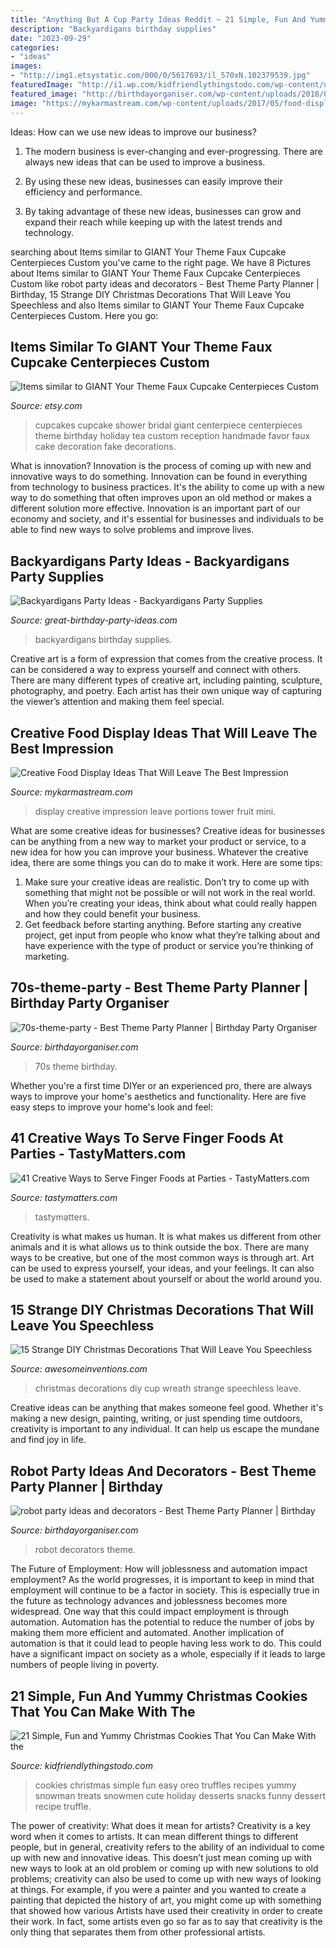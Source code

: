 ```yaml
---
title: "Anything But A Cup Party Ideas Reddit ~ 21 Simple, Fun And Yummy Christmas Cookies That You Can Make With The"
description: "Backyardigans birthday supplies"
date: "2023-09-29"
categories:
- "ideas"
images:
- "http://img1.etsystatic.com/000/0/5617693/il_570xN.102379539.jpg"
featuredImage: "http://i1.wp.com/kidfriendlythingstodo.com/wp-content/uploads/2016/11/cookies-1.jpg"
featured_image: "http://birthdayorganiser.com/wp-content/uploads/2018/09/robot-party-ideas.jpg"
image: "https://mykarmastream.com/wp-content/uploads/2017/05/food-display-ideas-10.jpg"
---
```



Ideas: How can we use new ideas to improve our business?
1. The modern business is ever-changing and ever-progressing. There are always new ideas that can be used to improve a business.
2. By using these new ideas, businesses can easily improve their efficiency and performance.

3. By taking advantage of these new ideas, businesses can grow and expand their reach while keeping up with the latest trends and technology.

	

		
searching about Items similar to GIANT Your Theme Faux Cupcake Centerpieces Custom you've came to the right page. We have 8 Pictures about Items similar to GIANT Your Theme Faux Cupcake Centerpieces Custom like robot party ideas and decorators - Best Theme Party Planner | Birthday, 15 Strange DIY Christmas Decorations That Will Leave You Speechless and also Items similar to GIANT Your Theme Faux Cupcake Centerpieces Custom. Here you go:
		
    
## Items Similar To GIANT Your Theme Faux Cupcake Centerpieces Custom

<img loading=lazy src="http://img1.etsystatic.com/000/0/5617693/il_570xN.102379539.jpg" onerror="this.onerror=null;this.src='https://tse2.mm.bing.net/th?id=OIP.rEyjYXiMBRNM7bY_Xw7RvQAAAA&amp;pid=15.1';" alt="Items similar to GIANT Your Theme Faux Cupcake Centerpieces Custom">

_Source: etsy.com_

>cupcakes cupcake shower bridal giant centerpiece centerpieces theme birthday holiday tea custom reception handmade favor faux cake decoration fake decorations. 

	

What is innovation?
Innovation is the process of coming up with new and innovative ways to do something. Innovation can be found in everything from technology to business practices. It's the ability to come up with a new way to do something that often improves upon an old method or makes a different solution more effective. Innovation is an important part of our economy and society, and it's essential for businesses and individuals to be able to find new ways to solve problems and improve lives.

    
## Backyardigans Party Ideas - Backyardigans Party Supplies

<img loading=lazy src="https://www.great-birthday-party-ideas.com/images/backyardigans-party.jpg" onerror="this.onerror=null;this.src='https://tse2.mm.bing.net/th?id=OIP.-DuYDpVhtnH66xGSkvL7bQHaHa&amp;pid=15.1';" alt="Backyardigans Party Ideas - Backyardigans Party Supplies">

_Source: great-birthday-party-ideas.com_

>backyardigans birthday supplies. 

	

Creative art is a form of expression that comes from the creative process. It can be considered a way to express yourself and connect with others. There are many different types of creative art, including painting, sculpture, photography, and poetry. Each artist has their own unique way of capturing the viewer’s attention and making them feel special.

    
## Creative Food Display Ideas That Will Leave The Best Impression

<img loading=lazy src="https://mykarmastream.com/wp-content/uploads/2017/05/food-display-ideas-10.jpg" onerror="this.onerror=null;this.src='https://tse1.mm.bing.net/th?id=OIP.-Xty1GuYSW2RJzsntdxx7QHaKA&amp;pid=15.1';" alt="Creative Food Display Ideas That Will Leave The Best Impression">

_Source: mykarmastream.com_

>display creative impression leave portions tower fruit mini. 

	

What are some creative ideas for businesses?
Creative ideas for businesses can be anything from a new way to market your product or service, to a new idea for how you can improve your business. Whatever the creative idea, there are some things you can do to make it work. Here are some tips: 
1. Make sure your creative ideas are realistic. Don’t try to come up with something that might not be possible or will not work in the real world. When you’re creating your ideas, think about what could really happen and how they could benefit your business. 
2. Get feedback before starting anything. Before starting any creative project, get input from people who know what they’re talking about and have experience with the type of product or service you’re thinking of marketing.

    
## 70s-theme-party - Best Theme Party Planner | Birthday Party Organiser

<img loading=lazy src="http://www.birthdayorganiser.com/wp-content/uploads/2017/04/70s-theme-party.jpg" onerror="this.onerror=null;this.src='https://tse1.mm.bing.net/th?id=OIP.YcLYiqgeulk-2St8BW2M8QHaHa&amp;pid=15.1';" alt="70s-theme-party - Best Theme Party Planner | Birthday Party Organiser">

_Source: birthdayorganiser.com_

>70s theme birthday. 

	

Whether you're a first time DIYer or an experienced pro, there are always ways to improve your home's aesthetics and functionality. Here are five easy steps to improve your home's look and feel: 

    
## 41 Creative Ways To Serve Finger Foods At Parties - TastyMatters.com

<img loading=lazy src="https://www.tastymatters.com/wp-content/uploads/2017/02/Creative-Ways-to-Serve-Finger-Foods-1c.jpg" onerror="this.onerror=null;this.src='https://tse1.mm.bing.net/th?id=OIP.fPStN3tgkiyD-VJKZDkB5QHaKD&amp;pid=15.1';" alt="41 Creative Ways to Serve Finger Foods at Parties - TastyMatters.com">

_Source: tastymatters.com_

>tastymatters. 

	

Creativity is what makes us human. It is what makes us different from other animals and it is what allows us to think outside the box. There are many ways to be creative, but one of the most common ways is through art. Art can be used to express yourself, your ideas, and your feelings. It can also be used to make a statement about yourself or about the world around you.

    
## 15 Strange DIY Christmas Decorations That Will Leave You Speechless

<img loading=lazy src="http://www.awesomeinventions.com/wp-content/uploads/2014/12/red-disposable-cup-wreath.jpg" onerror="this.onerror=null;this.src='https://tse2.mm.bing.net/th?id=OIP.MUBqqCMrjxeIZEYd2UEfUwHaJ6&amp;pid=15.1';" alt="15 Strange DIY Christmas Decorations That Will Leave You Speechless">

_Source: awesomeinventions.com_

>christmas decorations diy cup wreath strange speechless leave. 

	

Creative ideas can be anything that makes someone feel good. Whether it's making a new design, painting, writing, or just spending time outdoors, creativity is important to any individual. It can help us escape the mundane and find joy in life.

    
## Robot Party Ideas And Decorators - Best Theme Party Planner | Birthday

<img loading=lazy src="http://birthdayorganiser.com/wp-content/uploads/2018/09/robot-party-ideas.jpg" onerror="this.onerror=null;this.src='https://tse4.mm.bing.net/th?id=OIP.-CaBjnsSKQOBwHNPJY5LXgHaKX&amp;pid=15.1';" alt="robot party ideas and decorators - Best Theme Party Planner | Birthday">

_Source: birthdayorganiser.com_

>robot decorators theme. 

	

The Future of Employment: How will joblessness and automation impact employment?
As the world progresses, it is important to keep in mind that employment will continue to be a factor in society. This is especially true in the future as technology advances and joblessness becomes more widespread. One way that this could impact employment is through automation. Automation has the potential to reduce the number of jobs by making them more efficient and automated. Another implication of automation is that it could lead to people having less work to do. This could have a significant impact on society as a whole, especially if it leads to large numbers of people living in poverty.

    
## 21 Simple, Fun And Yummy Christmas Cookies That You Can Make With The

<img loading=lazy src="http://i1.wp.com/kidfriendlythingstodo.com/wp-content/uploads/2016/11/cookies-1.jpg" onerror="this.onerror=null;this.src='https://tse2.mm.bing.net/th?id=OIP.rZWhng_dl2pHfea2l3AV-gHaKW&amp;pid=15.1';" alt="21 Simple, Fun and Yummy Christmas Cookies That You Can Make With the">

_Source: kidfriendlythingstodo.com_

>cookies christmas simple fun easy oreo truffles recipes yummy snowman treats snowmen cute holiday desserts snacks funny dessert recipe truffle. 

	

The power of creativity: What does it mean for artists?
Creativity is a key word when it comes to artists. It can mean different things to different people, but in general, creativity refers to the ability of an individual to come up with new and innovative ideas. This doesn’t just mean coming up with new ways to look at an old problem or coming up with new solutions to old problems; creativity can also be used to come up with new ways of looking at things. For example, if you were a painter and you wanted to create a painting that depicted the history of art, you might come up with something that showed how various Artists have used their creativity in order to create their work. In fact, some artists even go so far as to say that creativity is the only thing that separates them from other professional artists.

